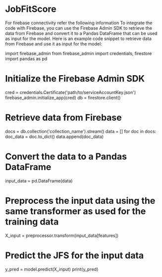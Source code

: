 # JobFitScore
For firebase connectivity refer the following information
To integrate the code with Firebase, you can use the Firebase Admin SDK to retrieve the data from Firebase and convert it to a Pandas DataFrame that can be used as input for the model. Here is an example code snippet to retrieve data from Firebase and use it as input for the model:

import firebase_admin
from firebase_admin import credentials, firestore
import pandas as pd

# Initialize the Firebase Admin SDK
cred = credentials.Certificate('path/to/serviceAccountKey.json')
firebase_admin.initialize_app(cred)
db = firestore.client()

# Retrieve data from Firebase
docs = db.collection('collection_name').stream()
data = []
for doc in docs:
    doc_data = doc.to_dict()
    data.append(doc_data)
    
# Convert the data to a Pandas DataFrame
input_data = pd.DataFrame(data)

# Preprocess the input data using the same transformer as used for the training data
X_input = preprocessor.transform(input_data[features])

# Predict the JFS for the input data
y_pred = model.predict(X_input)
print(y_pred)
